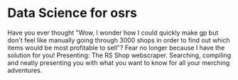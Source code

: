 # Data Science for osrs

Have you ever thought "Wow, I wonder how I could quickly make gp but don't feel like manually going through 3000 shops in order to find out which items would be most profitable to sell"? Fear no longer because I have the solution for you! Presenting: The RS Shop webscraper. Searching, compiling and neatly presenting you with what you want to know for all your merching adventures.
